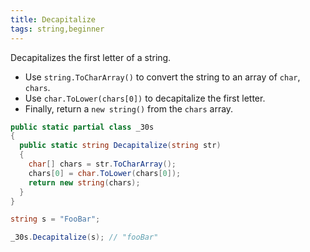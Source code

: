 ```yaml
---
title: Decapitalize
tags: string,beginner
---
```


Decapitalizes the first letter of a string.

- Use `string.ToCharArray()` to convert the string to an array of `char`, `chars`.
- Use `char.ToLower(chars[0])` to decapitalize the first letter.
- Finally, return a `new string()` from the `chars` array.

```csharp
public static partial class _30s 
{
  public static string Decapitalize(string str) 
  {
    char[] chars = str.ToCharArray();
    chars[0] = char.ToLower(chars[0]);
    return new string(chars);
  }
}
```

```csharp
string s = "FooBar";

_30s.Decapitalize(s); // "fooBar"
```
